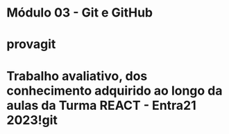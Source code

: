 # Módulo 03 - Git e GitHub
# provagit

# Trabalho avaliativo, dos conhecimento adquirido ao longo da aulas da Turma REACT - Entra21 2023!git